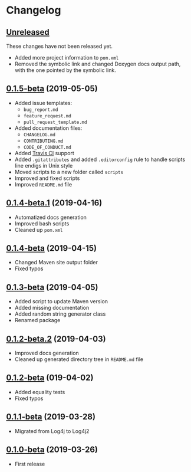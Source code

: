 # Changelog

## [Unreleased]

These changes have not been released yet.

- Added more project information to `pom.xml`
- Removed the symbolic link and changed Doxygen docs output path, with the one pointed by the symbolic link.

## [0.1.5-beta] (2019-05-05)

- Added issue templates:
  - `bug_report.md`
  - `feature_request.md`
  - `pull_request_template.md`
- Added documentation files:
  - `CHANGELOG.md`
  - `CONTRIBUTING.md`
  - `CODE_OF_CONDUCT.md`
- Added [Travis CI](https://travis-ci.org/FerMod/EventDispatcher) support
- Added `.gitattributes` and added `.editorconfig` rule to handle scripts line endigs in Unix style
- Moved scripts to a new folder called `scripts`
- Improved and fixed scripts
- Improved `README.md` file

## [0.1.4-beta.1] (2019-04-16)

- Automatized docs generation
- Improved bash scripts
- Cleaned up `pom.xml`

## [0.1.4-beta] (2019-04-15)

- Changed Maven site output folder
- Fixed typos

## [0.1.3-beta] (2019-04-05)

- Added script to update Maven version
- Added missing documentation
- Added random string generator class
- Renamed package

## [0.1.2-beta.2] (2019-04-03)

- Improved docs generation
- Cleaned up generated directory tree in `README.md` file

## [0.1.2-beta] (019-04-02)

- Added equality tests
- Fixed typos

## [0.1.1-beta] (2019-03-28)

- Migrated from Log4j to Log4j2

## [0.1.0-beta] (2019-03-26)

- First release

[Unreleased]: https://github.com/FerMod/EventDispatcher/compare/v0.1.5-beta...HEAD
[0.1.5-beta]: https://github.com/FerMod/EventDispatcher/compare/v0.1.4-beta.1...v0.1.5-beta
[0.1.4-beta.1]: https://github.com/FerMod/EventDispatcher/compare/v0.1.4-beta...v0.1.4-beta.1
[0.1.4-beta]: https://github.com/FerMod/EventDispatcher/compare/v0.1.3-beta...v0.1.4-beta
[0.1.3-beta]: https://github.com/FerMod/EventDispatcher/compare/v0.1.2-beta.2...v0.1.3-beta
[0.1.2-beta.2]: https://github.com/FerMod/EventDispatcher/compare/v0.1.2-beta...v0.1.2-beta.2
[0.1.2-beta]: https://github.com/FerMod/EventDispatcher/compare/v0.1.1-beta...v0.1.2-beta
[0.1.1-beta]: https://github.com/FerMod/EventDispatcher/compare/v0.1.0-beta...v0.1.1-beta
[0.1.0-beta]: https://github.com/FerMod/EventDispatcher/releases/tag/v0.1.0-beta
